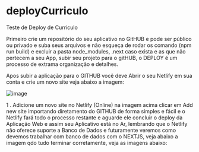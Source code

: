 # deployCurriculo
Teste de Deploy de Curriculo

Primeiro crie um repositório do seu aplicativo no GitHUB e pode ser público ou privado e suba seus arquivos e não esqueça de rodar os comando (npm run build) e excluir a pasta node_modules, .next caso exista e as que não pertecem a seu App, subir seu projeto para o gitHUB, o DEPLOY é um processo de extrama organização e detalhes.

Apos subir a aplicação para o GITHUB você deve Abrir o seu Netlify em sua conta e crie um novo site veja abaixo a imagem:

![image](https://github.com/user-attachments/assets/068bdb42-9efd-4a66-a16a-af6a126bda9f)

1 . Adicione um novo site no Netlify (Online) na imagem acima clicar em Add new site importando diretamento do GITHUB de forma simples e fácil e o Netlify fará todo o processo restante e aguarde ele concluir o deploy da Aplicação Web e assim seu Aplicativo está no Ar, lembrando que o Netlify não oferece suporte a Banco de Dados e futuramente veremos como devemos trabalhar com banco de dados com o NEXTJS, veja abaixo a imagem qdo tudo terminar corretamente, veja as imagens abaixo:




